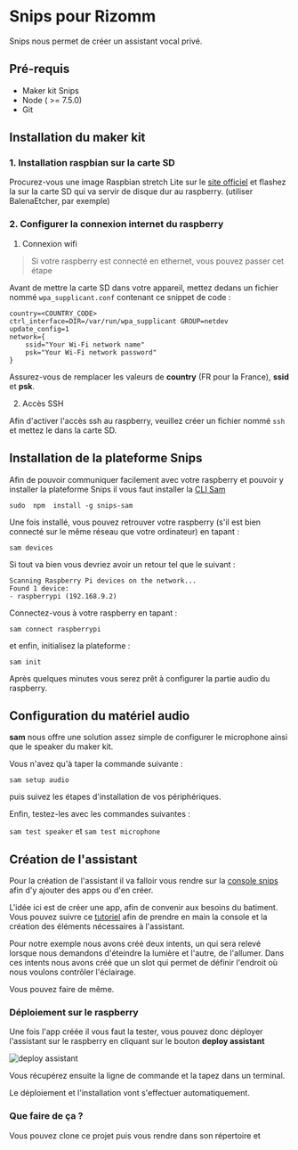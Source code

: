 # Snips pour Rizomm

Snips nous permet de créer un assistant vocal privé.
## Pré-requis
* Maker kit Snips
* Node ( >= 7.5.0)
* Git

## Installation du maker kit
### 1. Installation raspbian sur la carte SD

Procurez-vous une image Raspbian stretch Lite sur le [site officiel](https://www.raspberrypi.org/downloads/raspbian/) et flashez la sur la carte SD qui va servir de disque dur au raspberry. (utiliser BalenaEtcher, par exemple)

### 2. Configurer la connexion internet du raspberry
1. Connexion wifi
> Si votre raspberry est connecté en ethernet, vous pouvez passer cet étape

Avant de mettre la carte SD dans votre appareil, mettez dedans un fichier nommé ```wpa_supplicant.conf```  contenant ce snippet de code :
```
country=<COUNTRY_CODE>
ctrl_interface=DIR=/var/run/wpa_supplicant GROUP=netdev
update_config=1
network={
	ssid="Your Wi-Fi network name"
	psk="Your Wi-Fi network password"
}
```
Assurez-vous de remplacer les valeurs de **country** (FR pour la France), **ssid** et **psk**.

2. Accès SSH

Afin d'activer l'accès ssh au raspberry, veuillez créer un fichier nommé ```ssh``` et mettez le dans la carte SD.

## Installation de la plateforme Snips

Afin de pouvoir communiquer facilement avec votre raspberry et pouvoir y installer la plateforme Snips il vous faut installer la [CLI Sam](https://docs.snips.ai/reference/sam)

```sudo  npm  install -g snips-sam```

Une fois installé, vous pouvez retrouver votre raspberry (s'il est bien connecté sur le même réseau que votre ordinateur) en tapant :

```sam devices```

Si tout va bien vous devriez avoir un retour tel que le suivant : 

```
Scanning Raspberry Pi devices on the network...
Found 1 device:
- raspberrypi (192.168.9.2)
```

Connectez-vous à votre raspberry en tapant :

``` sam connect raspberrypi ```

et enfin, initialisez la plateforme :

```sam init ```

Après quelques minutes vous serez prêt à configurer la partie audio du raspberry.

## Configuration du matériel audio

**sam** nous offre une solution assez simple de configurer le microphone ainsi que le speaker du maker kit.

Vous n'avez qu'à taper la commande suivante : 

```sam setup audio```

puis suivez les étapes d'installation de vos périphériques.

Enfin, testez-les avec les commandes suivantes : 

```sam test speaker```
et
```sam test microphone```

## Création de l'assistant

Pour la création de l'assistant il va falloir vous rendre sur la [console snips](https://console.snips.ai) afin d'y ajouter des apps ou d'en créer.

L'idée ici est de créer une app, afin de convenir aux besoins du batiment.
Vous pouvez suivre ce [tutoriel](https://docs.snips.ai/articles/console/actions/first-steps) afin de prendre en main la console et la création des éléments nécessaires à l'assistant.

Pour notre exemple nous avons créé deux intents, un qui sera relevé lorsque nous demandons d'éteindre la lumière et l'autre, de l'allumer. 
Dans ces intents nous avons créé que un slot qui permet de définir l'endroit où nous voulons contrôler l'éclairage.

Vous pouvez faire de même. 

### Déploiement sur le raspberry

Une fois l'app créée il vous faut la tester, vous pouvez donc déployer l'assistant sur le raspberry en cliquant sur le bouton **deploy assistant**

![deploy assistant](./doc/deployAssistant.png "Title")

Vous récupérez ensuite la ligne de commande et la tapez dans un terminal.

Le déploiement et l'installation vont s'effectuer automatiquement. 


### Que faire de ça ? 

Vous pouvez clone ce projet puis vous rendre dans son répertoire et

